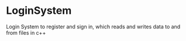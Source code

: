 # LoginSystem
Login System to register and sign in, which reads and writes data to and from files in c++

